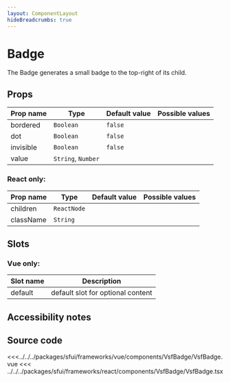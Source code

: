 ```yaml
---
layout: ComponentLayout
hideBreadcrumbs: true
---
```

# Badge

The Badge generates a small badge to the top-right of its child.

<Generate />

## Props

| Prop name | Type               | Default value | Possible values |
| --------- | ------------------ | ------------- | --------------- |
| bordered  | `Boolean`          | `false`       |                 |
| dot       | `Boolean`          | `false`       |                 |
| invisible | `Boolean`          | `false`       |                 |
| value     | `String`, `Number` |               |                 |

### React only:

| Prop name | Type        | Default value | Possible values |
| --------- | ----------- | ------------- | --------------- |
| children  | `ReactNode` |               |                 |
| className | `String`    |               |                 |

## Slots

### Vue only:

| Slot name |            Description            |
| --------- | :-------------------------------: |
| default   | default slot for optional content |

## Accessibility notes

## Source code

<<<../../../packages/sfui/frameworks/vue/components/VsfBadge/VsfBadge.vue
<<< ../../../packages/sfui/frameworks/react/components/VsfBadge/VsfBadge.tsx
